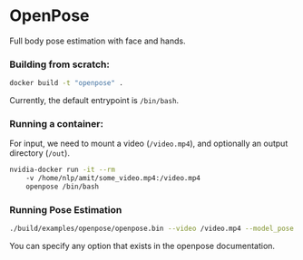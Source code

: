 # OpenPose
Full body pose estimation with face and hands.

### Building from scratch:
```bash
docker build -t "openpose" .
```
Currently, the default entrypoint is `/bin/bash`.

### Running a container:
For input, we need to mount a video (`/video.mp4`), and optionally an output directory (`/out`).

```bash
nvidia-docker run -it --rm
    -v /home/nlp/amit/some_video.mp4:/video.mp4 
    openpose /bin/bash
```

### Running Pose Estimation
```bash
./build/examples/openpose/openpose.bin --video /video.mp4 --model_pose BODY_25 --display 0 --render_pose 0 --write_json /out/ --hand --face --num_gpu 1  --num_gpu_start 1
```
You can specify any option that exists in the openpose documentation.